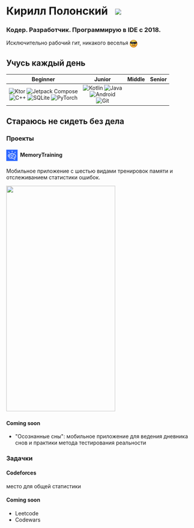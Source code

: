 # Кирилл Полонский &nbsp; <a href="https://t.me/polkirill"> <img src="https://img.shields.io/badge/Telegram-2CA5E0?style=for-the-badge&logo=telegram&logoColor=white"/></a>
### Кодер. Разработчик. Программирую в IDE с 2018.
Исключительно рабочий гит, никакого веселья <img src="serious_face.png" width=20 height=20 align="center">
## Учусь каждый день
|Beginner |      Junior  |  Middle |    Senior  |
| :---: | :---: | :---: | :---: |
| ![Ktor](https://img.shields.io/badge/Ktor-%237F52FF.svg?style=for-the-badge&logo=ktor&logoColor=white) ![Jetpack Compose](https://img.shields.io/badge/Jetpack_Compose-3DDC84.svg?style=for-the-badge&logo=jetpackcompose&logoColor=white) <br> ![C++](https://img.shields.io/badge/c++-%2300599C.svg?style=for-the-badge&logo=c%2B%2B&logoColor=white) ![SQLite](https://img.shields.io/badge/sqlite-%2307405e.svg?style=for-the-badge&logo=sqlite&logoColor=white) ![PyTorch](https://img.shields.io/badge/PyTorch-%23EE4C2C.svg?style=for-the-badge&logo=PyTorch&logoColor=white) | ![Kotlin](https://img.shields.io/badge/kotlin-%237F52FF.svg?style=for-the-badge&logo=kotlin&logoColor=white) ![Java](https://img.shields.io/badge/java-%23ED8B00.svg?style=for-the-badge&logo=openjdk&logoColor=white) <br> ![Android](https://img.shields.io/badge/Android-3DDC84?style=for-the-badge&logo=android&logoColor=white) <br> ![Git](https://img.shields.io/badge/git-%23F05033.svg?style=for-the-badge&logo=git&logoColor=white) |  |   |

## Стараюсь не сидеть без дела
### Проекты
#### <img src="https://github.com/kirillpolonskiismurf/test/blob/main/presentation/ic_launcher-playstore.png" width="30" height="30" align="center"> &nbsp;MemoryTraining
Мобильное приложение с шестью видами тренировок памяти и отслеживанием статистики ошибок.
&nbsp;

<img src="https://raw.githubusercontent.com/kirillpolonskiismurf/test/master/presentation/MemoryTraining_presentation.gif" width="290" height="600">

#### Coming soon
- "Осознанные сны": мобильное приложение для ведения дневника снов и практики метода тестирования реальности

### Задачки
#### Codeforces
место для общей статистики

#### Coming soon
- Leetcode
- Codewars
